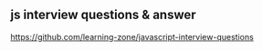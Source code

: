 ## js interview questions & answer

https://github.com/learning-zone/javascript-interview-questions

